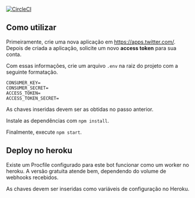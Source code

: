 

[![CircleCI](https://circleci.com/gh/jcserracampos/100diasdecodigo_bot/tree/master.svg?style=svg)](https://circleci.com/gh/jcserracampos/100diasdecodigo_bot/tree/master)

## Como utilizar
Primeiramente, crie uma nova aplicação em https://apps.twitter.com/.
Depois de criada a aplicação, solicite um novo __access token__ para sua conta.

Com essas informações, crie um arquivo `.env` na raiz do projeto com a seguinte formatação.

    CONSUMER_KEY=         
    CONSUMER_SECRET=      
    ACCESS_TOKEN=         
    ACCESS_TOKEN_SECRET=

As chaves inseridas devem ser as obtidas no passo anterior.

Instale as dependências com `npm install`.

Finalmente, execute `npm start`.

## Deploy no heroku
Existe um Procfile configurado para este bot funcionar como um worker no heroku.
A versão gratuita atende bem, dependendo do volume de webhooks recebidos.

As chaves devem ser inseridas como variáveis de configuração no Heroku.
